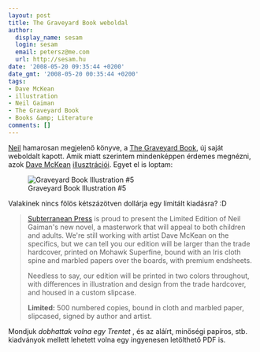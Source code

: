 ```yaml
---
layout: post
title: The Graveyard Book weboldal
author:
  display_name: sesam
  login: sesam
  email: petersz@me.com
  url: http://sesam.hu
date: '2008-05-20 09:35:44 +0200'
date_gmt: '2008-05-20 00:35:44 +0200'
tags:
- Dave McKean
- illustration
- Neil Gaiman
- The Graveyard Book
- Books &amp; Literature
comments: []
---
```


[Neil](http://neilgaiman.com) hamarosan megjelenő könyve, a [The Graveyard Book](http://www.thegraveyardbook.com), új saját weboldalt kapott. Amik miatt szerintem mindenképpen érdemes megnézni, azok [Dave McKean](http://en.wikipedia.org/wiki/Dave_Mckean) [illusztrációi](http://www.thegraveyardbook.com/illustrations). Egyet el is loptam:

<figure>
  <img src="http://www.sesam.hu.php5-19.dfw1-2.websitetestlink.com/wp-content/uploads/2008/05/image5_smaller.jpg" alt="Graveyard Book Illustration #5">
  <figcaption>Graveyard Book Illustration #5</figcaption>
</figure>

Valakinek nincs fölös kétszázötven dollárja egy limitált kiadásra? :D

> [Subterranean Press](http://www.subterraneanpress.com) is proud to present the Limited Edition of Neil Gaiman's new novel, a masterwork that will appeal to both children and adults. We're still working with artist Dave McKean on the specifics, but we can tell you our edition will be larger than the trade hardcover, printed on Mohawk Superfine, bound with an Iris cloth spine and marbled papers over the boards, with premium endsheets.
> 
> Needless to say, our edition will be printed in two colors throughout, with differences in illustration and design from the trade hardcover, and housed in a custom slipcase.
> 
> **Limited:** 500 numbered copies, bound in cloth and marbled paper, slipcased, signed by author and artist.

Mondjuk _dobhattak volna egy Trentet_ , és az aláírt, minőségi papíros, stb. kiadványok mellett lehetett volna egy ingyenesen letölthető PDF is.
